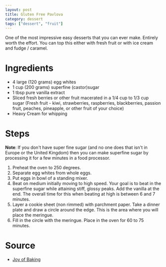 ```yaml
---
layout: post
title: Gluten Free Pavlova
category: dessert
tags: ["dessert", "fruit"]
---
```

One of the most impressive easy desserts that you can ever make.  Entirely worth the effort.  You can top this either with fresh fruit or with ice cream and fudge / caramel.  

# Ingredients

* 4 large (120 grams) egg whites
* 1 cup (200 grams) superfine (castor)sugar
* 1 tbsp pure vanilla extract
* Sliced fresh berries or other fruit macerated in a 1/4 cup to 1/3 cup sugar (Fresh fruit - kiwi, strawberries, raspberries, blackberries, passion fruit, peaches, pineapple, or other fruit of your choice)
* Heavy Cream for whipping

# Steps

**Note**: If you don't have super fine sugar (and no one does that isn't in Europe or the United Kingdom) then you can make superfine sugar by processing it for a few minutes in a food processor.

1. Preheat the oven to 250 degrees.
2. Separate egg whites from whole eggs.  
3. Put eggs in bowl of a standing mixer.
4. Beat on medium initially moving to high speed.  Your goal is to beat in the superfine sugar while attaining stiff, glossy peaks.  Add the vanilla at the end.  The overall time for this when beating at high is between 6 and 7 minutes.
5. Layer a cookie sheet (non rimmed) with parchment paper.  Take a dinner plate and draw a circle around the edge.  This is the area where you will place the meringue. 
6. Fill in the circle with the meringue.  Place in the oven for 60 to 75 minutes.  

# Source

*  [Joy of Baking](https://www.joyofbaking.com/Pavlova.html)
